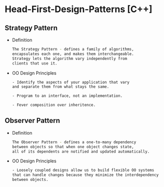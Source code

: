 # Head-First-Design-Patterns [C++]

## Strategy Pattern
* Definition
    ```sh
    The Strategy Pattern - defines a family of algorithms,
    encapsulates each one, and makes them interchangeable.
    Strategy lets the algorithm vary independently from 
    clients that use it.
    ```
* OO Design Principles
    ```sh
    - Identify the aspects of your application that vary
    and separate them from what stays the same.

    - Program to an interface, not an implementation.

    - Fever composition over inheritence.
    ```
## Observer Pattern
* Definition
    ```sh
    The Observer Pattern - defines a one-to-many dependency
    between objects so that when one object changes state,
    all of its dependents are notified and updated automatically.
    ```
* OO Design Principles
    ```sh
    - Loosely coupled designs allow us to build flexible OO systems
    that can handle changes because they minimize the interdependency
    between objects.
    ```
